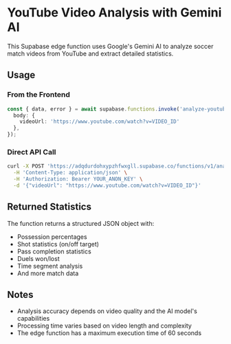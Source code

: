 
# YouTube Video Analysis with Gemini AI

This Supabase edge function uses Google's Gemini AI to analyze soccer match videos from YouTube and extract detailed statistics.

## Usage

### From the Frontend

```typescript
const { data, error } = await supabase.functions.invoke('analyze-youtube-video', {
  body: { 
    videoUrl: 'https://www.youtube.com/watch?v=VIDEO_ID' 
  },
});
```

### Direct API Call

```bash
curl -X POST 'https://adqdurdohxypzhfwxgll.supabase.co/functions/v1/analyze-youtube-video' \
  -H 'Content-Type: application/json' \
  -H 'Authorization: Bearer YOUR_ANON_KEY' \
  -d '{"videoUrl": "https://www.youtube.com/watch?v=VIDEO_ID"}'
```

## Returned Statistics

The function returns a structured JSON object with:

- Possession percentages
- Shot statistics (on/off target)
- Pass completion statistics  
- Duels won/lost
- Time segment analysis
- And more match data

## Notes

- Analysis accuracy depends on video quality and the AI model's capabilities
- Processing time varies based on video length and complexity
- The edge function has a maximum execution time of 60 seconds
